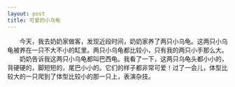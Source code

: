 ```yaml
---
layout: post
title: 可爱的小乌龟
---
```



　　今天，我去奶奶家做客，发现近段时间，奶奶家养了两只小乌龟。这两只小乌龟被养在一只不大不小的缸里。两只小乌龟都比较小，只有我的两只小手那么大。      　　奶奶告诉我这两只小乌龟都叫巴西龟。我看了一下，这两只乌龟头都小小的，背硬硬的，脚短短的，尾巴小小的。它们的样子都非常可爱！过了一会儿，体型比较大的一只爬到了体型比较小的那一只上，表演杂技。
